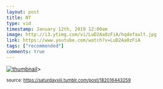 ```yaml
---
layout: post
title: NT
type: vid
timestamp: January 12th, 2019 12:00am
image: http://i3.ytimg.com/vi/LuD2Aa0zFiA/hqdefault.jpg
link: https://www.youtube.com/watch?v=LuD2Aa0zFiA
tags: ["recommended"]
comments: true
---
```

[![thumbnail](http://i3.ytimg.com/vi/LuD2Aa0zFiA/hqdefault.jpg)](https://www.youtube.com/watch?v=LuD2Aa0zFiA)>
  
<small>source: https://saturdayxiii.tumblr.com/post/182016443259</small>